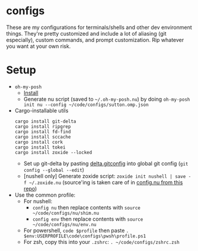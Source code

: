 # configs
These are my configurations for terminals/shells and other dev environment things. They're pretty customized and include a lot of aliasing (git especially), custom commands, and prompt customization. Rip whatever you want at your own risk.

# Setup
- `oh-my-posh`
    - [Install](https://ohmyposh.dev/docs/installation/windows)
    - Generate nu script (saved to `~/.oh-my-posh.nu`) by doing `oh-my-posh init nu --config ~/code/configs/sutton.omp.json`
- Cargo-installable utils
    ```
    cargo install git-delta
    cargo install ripgrep
    cargo install fd-find
    cargo install sccache
    cargo install cork
    cargo install tokei
    cargo install zoxide --locked
    ```
    - Set up git-delta by pasting [delta.gitconfig](./delta.gitconfig) into global git config (`git config --global --edit`)
    - [nushell only] Generate zoxide script: `zoxide init nushell | save -f ~/.zoxide.nu` (source'ing is taken care of in [config.nu from this repo](./nu/config.nu))
- Use the common profile:
  - For nushell:
    - `config nu` then replace contents with `source ~/code/configs/nu/shim.nu`
    - `config env` then replace contents with `source ~/code/configs/nu/env.nu`
  - For powershell, `code $profile` then paste `. $env:USERPROFILE\code\configs\pwsh\profile.ps1`
  - For zsh, copy this into your `.zshrc`: `. ~/code/configs/zshrc.zsh`

